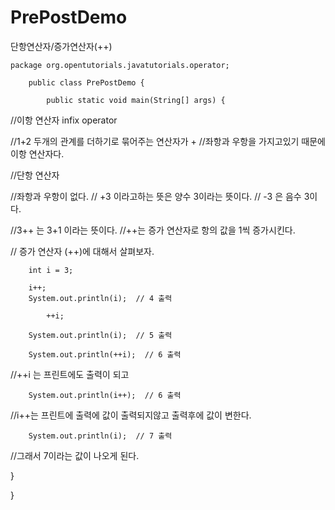 # PrePostDemo

단항연산자/증가연산자(++)


  	package org.opentutorials.javatutorials.operator;

  		public class PrePostDemo {
  
  			public static void main(String[] args) {
		
		
//이항 연산자 infix operator
		
//1+2 두개의 관계를 더하기로 묶어주는 연산자가 + 
//좌항과 우항을 가지고있기 때문에 이항 연산자다.
		
		
		
//단항 연산자
		
//좌항과 우항이 없다.
// +3 이라고하는 뜻은 양수 3이라는 뜻이다.
// -3 은 음수 3이다.
		
//3++ 는 3+1 이라는 뜻이다.
//++는 증가 연산자로 항의 값을 1씩 증가시킨다.
		
// 증가 연산자 (++)에 대해서 살펴보자.
		
		int i = 3;
		
		i++;
		System.out.println(i);  // 4 출력
		
	    	++i;
		
	 	System.out.println(i);  // 5 출력
	    
		System.out.println(++i);  // 6 출력
//++i 는 프린트에도 출력이 되고
		
		System.out.println(i++);  // 6 출력
//i++는 프린트에 출력에 값이 출력되지않고 출력후에 값이 변한다.

		System.out.println(i);  // 7 출력 
//그래서 7이라는 값이 나오게 된다.
		
		
		
		
		
 }

}
